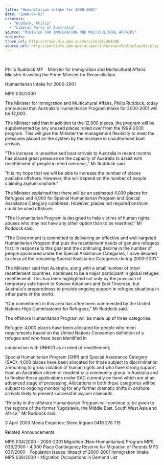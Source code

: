 ```yaml
---
title: "Humanitarian intake for 2000-2001"
date: "2000-04-03"
creators:
  - "Ruddock, Philip"
  - "Liberal Party of Australia"
source: "MINISTER FOR IMMIGRATION AND MULTICULTURAL AFFAIRS"
subjects:
trove_url: http://trove.nla.gov.au/version/211481588
source_url: http://parlinfo.aph.gov.au/parlInfo/search/display/display.w3p;query=Id%3A%22media/pressrel/N2716%22
---
```


  

 Philip Ruddock MP    Minister for Immigration and Multicultural Affairs    Minister Assisting the Prime Minister for Reconciliation

 Humanitarian Intake for 2000-2001  

 MPS 035/2000 

 The Minister for Immigration and Multicultural Affairs, Philip Ruddock, today announced that Australia's Humanitarian Program intake for 2000-2001 will be 12,000.

 The Minister said that in addition to the 12,000 places, the program will be supplemented by any unused places rolled over from the 1999-2000 program. This will give the Minister the management flexibility to meet the pressures placed on the system by the increase in unauthorised boat arrivals. 

 "The increase in unauthorised boat arrivals to Australia in recent months has placed great pressure on the capacity of Australia to assist with resettlement of people in need overseas," Mr Ruddock said. 

 "It is my hope that we will be able to increase the number of places available offshore. However, this will depend on the number of people claiming asylum onshore." 

 The Minister explained that there will be an estimated 4,000 places for Refugees and 4,000 for Special Humanitarian Program and Special Assistance Category combined. However, places not required onshore could be used offshore.

 "The Humanitarian Program is designed to help victims of human rights abuses who may not have any other option than to be resettled," Mr Ruddock said.

 "The Government is committed to delivering an effective and well-targeted Humanitarian Program that puts the resettlement needs of genuine refugees first. In response to this goal and the continuing decline in the number of people sponsored under the Special Assistance Categories, I have decided to close all the remaining Special Assistance Categories during 2000-2001."

 The Minister said that Australia, along with a small number of other resettlement countries, continues to be a major participant in global refugee resettlement. This has been highlighted not only by the provision of temporary safe haven to Kosovo Albanians and East Timorese, but Australia's preparedness to provide ongoing support in refugee situations in other parts of the world. 

 "Our commitment in this area has often been commended by the United Nations High Commissioner for Refugees," Mr Ruddock said.

 The offshore Humanitarian Program will be made up of three categories:

 Refugee: 4,000 places have been allocated for people who meet requirements based on the United Nations Convention definition of a refugee and who have been identified in

 conjunction with UNHCR as in need of resettlement; 

 Special Humanitarian Program (SHP) and Special Assistance Category (SAC): 4,000 places have been allocated for those subject to discrimination amounting to gross violation of human rights and who have strong support from an Australian citizen or resident or a community group in Australia and to finalise those applications under SAC currently on hand which are at an advanced stage of processing. Allocations in both these categories will be subject to ongoing monitoring for any further dramatic shifts in onshore arrivals likely to present successful asylum claimants.

 "Priority in the offshore Humanitarian Program will continue to be given to the regions of the former Yugoslavia, the Middle East, South West Asia and Africa," Mr Ruddock said.

 3 April 2000 Media Enquiries: Steve Ingram 0419 278 715

 Related Announcements

 MPS 034/2000 - 2000-2001 Migration (Non-Humanitarian) Program MPS 036/2000 - 4,000 Place Contingency Reserve for Migration of Parents MPS 037/2000 - Population Issues: Impact of 2000-2001 Immigration Intake MPS 038/2000 - Migration Occupations in Demand List  

  

